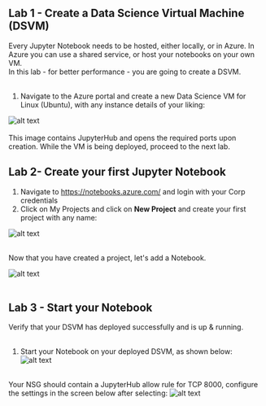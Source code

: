 ## Lab 1 -  Create a Data Science Virtual Machine (DSVM)
Every Jupyter Notebook needs to be hosted, either locally, or in Azure. In Azure you can use a shared service, or host your notebooks on your own VM.<br>
In this lab - for better performance - you are going to create a DSVM.<br><br>

1. Navigate to the Azure portal and create a new Data Science VM for Linux (Ubuntu), with any instance details of your liking:<br>

![alt text](https://github.com/tianderturpijn/Mos-Eisley/blob/master/Lab%201%20-%20Creating%20a%20DSVM/images/create-dsvm.png
)<br><br>
This image contains JupyterHub and opens the required ports upon creation.
While the VM is being deployed, proceed to the next lab.


## Lab 2- Create your first Jupyter Notebook
1.	Navigate to https://notebooks.azure.com/ and login with your Corp credentials
2.	Click on My Projects and click on **New Project** and create your first project with any name:

![alt text](https://github.com/tianderturpijn/Mos-Eisley/blob/master/Lab%201%20-%20Creating%20a%20DSVM/images/create-project.png
)<br><br>

Now that you have created a project, let's add a Notebook.<br>

![alt text](https://github.com/tianderturpijn/Mos-Eisley/blob/master/Lab%201%20-%20Creating%20a%20DSVM/images/create-notebook.png
)<br><br>

## Lab 3 - Start your Notebook
Verify that your DSVM has deployed successfully and is up & running.<br><br>

1. Start your Notebook on your deployed DSVM, as shown below:
![alt text](https://github.com/tianderturpijn/Mos-Eisley/blob/master/Lab%201%20-%20Creating%20a%20DSVM/images/start-project.png
)<br><br>

Your NSG should contain a JupyterHub allow rule for TCP 8000, configure the settings in the screen below after selecting:
![alt text](https://github.com/tianderturpijn/Mos-Eisley/blob/master/Lab%201%20-%20Creating%20a%20DSVM/images/configure-dsvm.png
)<br><br>

